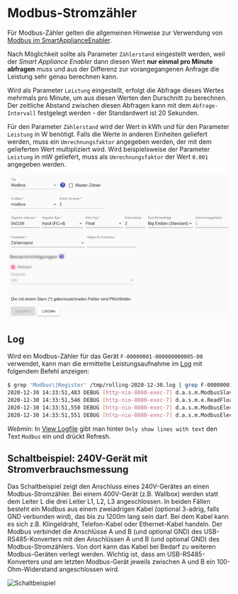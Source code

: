 # Modbus-Stromzähler
Für Modbus-Zähler gelten die allgemeinen Hinweise zur Verwendung von [Modbus im SmartApplianceEnabler](Modbus_DE.md).

Nach Möglichkeit sollte als Parameter `Zählerstand` eingestellt werden, weil der *Smart Appliance Enabler* dann diesen Wert **nur einmal pro Minute abfragen** muss und aus der Differenz zur vorangegangenen Anfrage die Leistung sehr genau berechnen kann.

Wird als Parameter `Leistung` eingestellt, erfolgt die Abfrage dieses Wertes mehrmals pro Minute, um aus diesen Werten den Durschnitt zu berechnen. Der zeitliche Abstand zwischen diesen Abfragen kann mit dem `Abfrage-Intervall` festgelegt werden - der Standardwert ist 20 Sekunden.

Für den Parameter `Zählerstand` wird der Wert in kWh und für den Parameter `Leistung` in W benötigt. Falls die Werte in anderen Einheiten geliefert werden, muss ein `Umrechnungsfaktor` angegeben werden, der mit dem gelieferten Wert multipliziert wird. Wird beispielsweise der Parameter `Leistung` in mW geliefert, muss als `Umrechnungsfaktor` der Wert `0.001` angegeben werden.

![Modbus-basierter Zähler](../pics/fe/ModbusMeter_DE.png)

## Log
Wird ein Modbus-Zähler für das Gerät `F-00000001-000000000005-00` verwendet, kann man die ermittelte Leistungsaufnahme im [Log](Logging_DE.md) mit folgendem Befehl anzeigen:

```bash
$ grep 'Modbus\|Register' /tmp/rolling-2020-12-30.log | grep F-00000001-000000000019-00
2020-12-30 14:33:51,483 DEBUG [http-nio-8080-exec-7] d.a.s.m.ModbusSlave [ModbusSlave.java:76] F-00000001-000000000019-00: Connecting to modbus modbus@127.0.0.1:502
2020-12-30 14:33:51,546 DEBUG [http-nio-8080-exec-7] d.a.s.m.e.ReadFloatInputRegisterExecutorImpl [ReadInputRegisterExecutor.java:57] F-00000001-000000000019-00: Input register=342 value=[17668, 65470, 0, 0]
2020-12-30 14:33:51,550 DEBUG [http-nio-8080-exec-7] d.a.s.m.ModbusElectricityMeter [ModbusElectricityMeter.java:219] F-00000001-000000000019-00: Float value=2127.984
2020-12-30 14:33:51,551 DEBUG [http-nio-8080-exec-7] d.a.s.m.ModbusElectricityMeter [ModbusElectricityMeter.java:88] F-00000001-000000000019-00: average power = 6895W
```

*Webmin*: In [View Logfile](Logging_DE.md#user-content-webmin-logs) gibt man hinter `Only show lines with text` den Text `Modbus` ein und drückt Refresh.

## Schaltbeispiel: 240V-Gerät mit Stromverbrauchsmessung
Das Schaltbeispiel zeigt den Anschluss eines 240V-Gerätes an einen Modbus-Stromzähler. Bei einem 400V-Gerät (z.B. Wallbox) werden statt dem Leiter L die drei Leiter L1, L2, L3 angeschlossen. In beiden Fällen besteht ein Modbus aus einem zweiadrigen Kabel (optional 3-adrig, falls GND verbunden wird), das bis zu 1200m lang sein darf. Bei dem Kabel kann es sich z.B. Klingeldraht, Telefon-Kabel oder Ethernet-Kabel handeln. Der Modbus verbindet die Anschlüsse A und B (und optional GND) des USB-RS485-Konverters mit den Anschlüssen A und B (und optional GND) des Modbus-Stromzählers. Von dort kann das Kabel bei Bedarf zu weiteren Modbus-Geräten verlegt werden. Wichtig ist, dass am USB-RS485-Konverters und am letzten Modbus-Gerät jeweils zwischen A und B ein 100-Ohm-Widerstand angeschlossen wird.

![Schaltbeispiel](../pics/SchaltungModbusZaehler.jpg)
